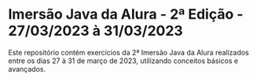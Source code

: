 # Imersão Java da Alura - 2ª Edição - 27/03/2023 à 31/03/2023
Este repositório contém exercícios da 2ª Imersão Java da Alura realizados entre os dias 27 à 31 de março de 2023, utilizando conceitos básicos e avançados.
